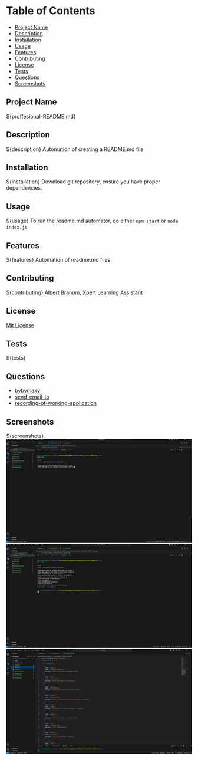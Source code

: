 # Table of Contents
- [Project Name](#project-name)
- [Description](#description)
- [Installation](#installation)
- [Usage](#usage)
- [Features](#features)
- [Contributing](#contributing)
- [License](#license)
- [Tests](#tests)
- [Questions](#questions)
- [Screenshots](#screenshots)

## Project Name
${proffesional-README.md}

## Description
${description}
Automation of creating a README.md file

## Installation
${installation}
Download git repository, ensure you have proper dependencies.

## Usage
${usage}
To run the readme.md automator, do either `npm start` or `node index.js`.

## Features
${features}
Automation of readme.md files

## Contributing
${contributing}
Albert Branom, Xpert Learning Assistant

## License
[Mit License](https://choosealicense.com/licenses/mit/#)

## Tests
${tests}

## Questions
- [bybymaxy](https://github.com/bybymaxy/Professional-README.md)
- [send-email-to](mailto:bybymaxy@gmail.com)
- [recording-of-working-application](https://drive.google.com/file/d/1vTXnVwBPc6asjbLqqDCkXtQlx3b4ZziL/view)

## Screenshots
${screenshots}
![screenshot1](./assets/Screenshot%201.png)
![screenshot2](./assets/Screenshot%202.png)
![screenshot3](./assets/Screenshot%203.png)